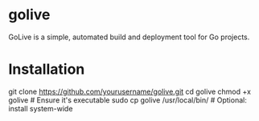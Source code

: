 # golive

GoLive is a simple, automated build and deployment tool for Go projects.

# Installation

git clone https://github.com/yourusername/golive.git
cd golive
chmod +x golive # Ensure it's executable
sudo cp golive /usr/local/bin/ # Optional: install system-wide
